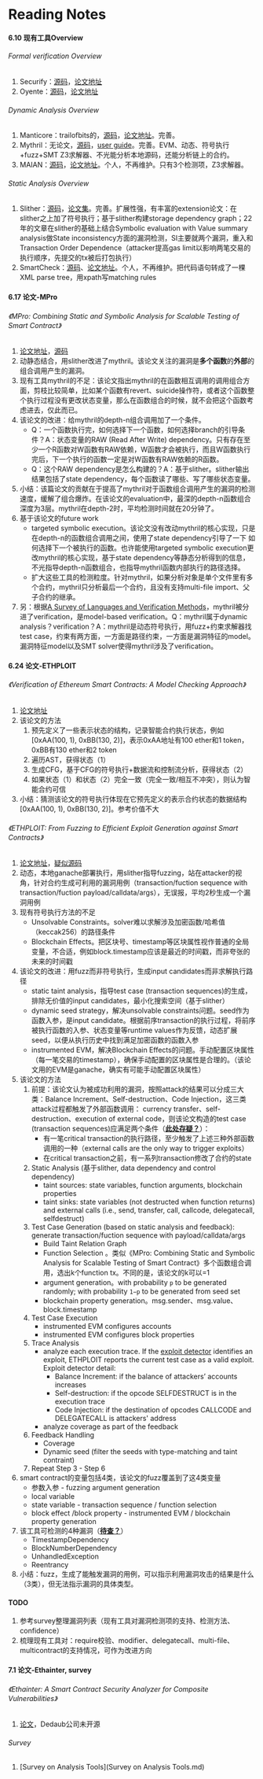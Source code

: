 # Reading Notes

#### 6.10 现有工具Overview

###### Formal verification Overview

1. Securify：[源码](https://github.com/eth-sri/securify2)，[论文地址](https://arxiv.org/pdf/1806.01143.pdf)
2. Oyente：[源码](https://github.com/melonproject/oyente)，[论文地址](https://www.comp.nus.edu.sg/~prateeks/papers/Oyente.pdf)

###### Dynamic Analysis Overview

1. Manticore：trailofbits的，[源码](https://github.com/trailofbits/manticore)，[论文地址](https://arxiv.org/pdf/1907.03890.pdf)。完善。
2. Mythril：无论文，[源码](https://github.com/ConsenSys/mythril)，[user guide](https://mythril-classic.readthedocs.io/en/develop/module-list.html)。完善。EVM、动态、符号执行+fuzz+SMT Z3求解器、不光能分析本地源码，还能分析链上的合约。
3. MAIAN：[源码](https://github.com/ivicanikolicsg/MAIAN)，[论文地址](https://arxiv.org/pdf/1802.06038.pdf)。个人，不再维护。只有3个检测项，Z3求解器。

###### Static Analysis Overview

1. Slither：[源码](https://github.com/crytic/slither)，[论文集](https://github.com/crytic/slither#publications)。完善。扩展性强，有丰富的extension论文：在slither之上加了符号执行；基于slither构建storage dependency graph；22年的文章在slither的基础上结合Symbolic evaluation with Value summary analysis做State inconsistency方面的漏洞检测，SI主要就两个漏洞，重入和Transaction Order Dependence（attacker提高gas limit以影响两笔交易的执行顺序，先提交的tx被后打包执行）
2. SmartCheck：[源码](https://github.com/smartdec/smartcheck)、[论文地址](https://orbilu.uni.lu/bitstream/10993/35862/3/smartcheck-paper.pdf)。个人，不再维护。把代码语句转成了一棵XML parse tree，用xpath写matching rules

#### 6.17 论文-MPro

###### 《MPro: Combining Static and Symbolic Analysis for Scalable Testing of Smart Contract》

1. [论文地址](https://arxiv.org/pdf/1911.00570.pdf)，[源码](https://github.com/QuanZhang-William/M-Pro)
2. 动静态结合，用slither改进了mythril。该论文关注的漏洞是**多个函数**的**外部**的组合调用产生的漏洞。
3. 现有工具mythril的不足：该论文指出mythril的在函数相互调用的调用组合方面，剪枝比较简单，比如某个函数有revert、suicide操作符，或者这个函数整个执行过程没有更改状态变量，那么在函数组合的时候，就不会把这个函数考虑进去，仅此而已。
4. 该论文的改进：给mythril的depth-n组合调用加了一个条件。
   - Q：一个函数执行完，如何选择下一个函数，如何选择branch的引导条件？A：状态变量的RAW (Read After Write) dependency。只有存在至少一个R函数对W函数有RAW依赖，W函数才会被执行，而且W函数执行完后，下一个执行的函数一定是对W函数有RAW依赖的R函数。
   - Q：这个RAW dependency是怎么构建的？A：基于slither。slither输出结果包括了state dependency，每个函数读了哪些、写了哪些状态变量。
5. 小结：该篇论文的贡献在于提高了mythril对于函数组合调用产生的漏洞的检测速度，缓解了组合爆炸。在该论文的evaluation中，最深的depth-n函数组合深度为3层。mythril在depth-2时，平均检测时间就在20分钟了。
6. 基于该论文的future work
   - targeted symbolic execution。该论文没有改动mythril的核心实现，只是在depth-n的函数组合调用之间，使用了state dependency引导了一下 如何选择下一个被执行的函数。也许能使用targeted symbolic execution更改mythril的核心实现，基于state dependency等静态分析得到的信息，不光指导depth-n函数组合，也指导mythril函数内部执行的路径选择。
   - 扩大这些工具的检测粒度。针对mythril，如果分析对象是单个文件里有多个合约，mythril只分析最后一个合约，且没有支持multi-file import、父子合约的继承。
7. 另：根据[A Survey of Languages and Verification Methods](https://arxiv.org/pdf/1809.09805.pdf)，mythril被分进了verification，是model-based verification。Q：mythril属于dynamic analysis？verification？A：mythril是动态符号执行，用fuzz+约束求解器找test case，约束有两方面，一方面是路径约束，一方面是漏洞特征的model。漏洞特征model以及SMT solver使得mythril涉及了verification。

#### 6.24 论文-ETHPLOIT

###### 《Verification of Ethereum Smart Contracts: A Model Checking Approach》

1. [论文地址](http://www.ijmlc.org/vol10/977-AM0059.pdf)
2. 该论文的方法
   1. 预先定义了一些表示状态的结构，记录智能合约执行状态，例如[0xAA(100, 1), 0xBB(130, 2)]，表示0xAA地址有100 ether和1 token，0xBB有130 ether和2 token
   2. 遍历AST，获得状态（1）
   3. 生成CFG，基于CFG的符号执行+数据流和控制流分析，获得状态（2）
   4. 如果状态（1）和状态（2）完全一致（完全一致/相互不冲突），则认为智能合约可信
3. 小结：猜测该论文的符号执行体现在它预先定义的表示合约状态的数据结构[0xAA(100, 1), 0xBB(130, 2)]。参考价值不大

###### 《ETHPLOIT: From Fuzzing to Efficient Exploit Generation against Smart Contracts》

1. [论文地址](https://wcventure.github.io/FuzzingPaper/Paper/SANER20_ETHPLOIT.pdf)，[疑似源码](https://github.com/zqzqz/contract-fuzzer)
2. 动态，本地ganache部署执行，用slither指导fuzzing，站在attacker的视角，针对合约生成可利用的漏洞用例（transaction/fuction sequence with transaction/fuction payload/calldata/args），无误报，平均2秒生成一个漏洞用例
3. 现有符号执行方法的不足
   - Unsolvable Constraints。solver难以求解涉及加密函数/哈希值（keccak256）的路径条件
   - Blockchain Effects。把区块号、timestamp等区块属性视作普通的全局变量，不合适，例如block.timestamp应该是最近的时间戳，而非夸张的未来的时间戳
4. 该论文的改进：用fuzz而非符号执行，生成input candidates而非求解执行路径
   - static taint analysis，指导test case (transaction sequences)的生成，排除无价值的input candidates，最小化搜索空间（基于slither）
   - dynamic seed strategy，解决unsolvable constraints问题。seed作为函数入参，是input candidate。根据前序transaction的执行过程，将前序被执行函数的入参、状态变量等runtime values作为反馈，动态扩展seed，以便从执行历史中找到满足加密函数的函数入参
   - instrumented EVM，解决Blockchain Effects的问题。手动配置区块属性（每一笔交易的timestamp），确保手动配置的区块属性是合理的。（该论文用的EVM是ganache，确实有可能手动配置区块属性）
5. 该论文的方法
   1. 前提：该论文认为被成功利用的漏洞，按照attack的结果可以分成三大类：Balance Increment、Self-destruction、Code Injection，这三类attack过程都触发了外部函数调用： currency transfer、self-destruction、execution of external code，则该论文构造的test case (transaction sequences)应满足两个条件（**<u>此处存疑？</u>**）：
      - 有一笔critical transaction的执行路径，至少触发了上述三种外部函数调用的一种（external calls are the only way to trigger exploits）
      - 在critical transaction之前，有一系列transaction修改了合约的state
   2. Static Analysis (基于slither, data dependency and control dependency)
      - taint sources: state variables, function arguments, blockchain properties
      - taint sinks: state variables (not destructed when function returns) and external calls (i.e., send, transfer, call, callcode, delegatecall, selfdestruct)
   3. Test Case Generation (based on static analysis and feedback): generate transaction/fuction sequence with payload/calldata/args
      - Build Taint Relation Graph
      - Function Selection 。类似《MPro: Combining Static and Symbolic Analysis for Scalable Testing of Smart Contract》多个函数组合调用，选出k个function tx。不同的是，该论文的k可以=1
      - argument generation。with probability `p` to be generated randomly; with probability `1−p` to be generated from seed set
      - blockchain property generation。msg.sender、msg.value、block.timestamp
   4. Test Case Execution
      -  instrumented EVM configures accounts
      -  instrumented EVM configures block properties
   5. Trace Analysis
      - analyze each execution trace. If the <u>exploit detector</u> identifies an exploit, ETHPLOIT reports the current test case as a valid exploit. Exploit detector detail:
        - Balance Increment:  if the balance of attackers’ accounts increases
        - Self-destruction: if the opcode SELFDESTRUCT is in the execution trace
        - Code Injection: if the destination of opcodes CALLCODE and DELEGATECALL is attackers' address
      - analyze coverage as part of the feedback
   6. Feedback Handling
      - Coverage
      - Dynamic seed (filter the seeds with type-matching and taint contraint)
   7. Repeat Step 3 - Step 6
6. smart contract的变量包括4类，该论文的fuzz覆盖到了这4类变量
   - 参数入参 - fuzzing argument generation
   - local variable 
   - state variable - transaction sequence / function selection
   - block effect /block property - instrumented EVM / blockchain property generation
6. 该工具可检测的4种漏洞（<u>**待查？**</u>）
   - TimestampDependency
   - BlockNumberDependency
   - UnhandledException
   - Reentrancy
8. 小结：fuzz，生成了能触发漏洞的用例，可以指示利用漏洞攻击的结果是什么（3类），但无法指示漏洞的具体类型。

#### TODO

1. 参考survey整理漏洞列表（现有工具对漏洞检测项的支持、检测方法、confidence）
2. 梳理现有工具对：require校验、modifier、delegatecall、multi-file、multicontract的支持情况，可作为改进方向

#### 7.1 论文-Ethainter, survey

###### 《Ethainter: A Smart Contract Security Analyzer for Composite Vulnerabilities》

1. [论文](https://yanniss.github.io/ethainter-pldi20.pdf)，Dedaub公司未开源

###### Survey

1. [Survey on Analysis Tools](Survey on Analysis Tools.md)